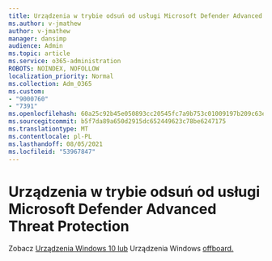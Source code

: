 ```yaml
---
title: Urządzenia w trybie odsuń od usługi Microsoft Defender Advanced Threat Protection
ms.author: v-jmathew
author: v-jmathew
manager: dansimp
audience: Admin
ms.topic: article
ms.service: o365-administration
ROBOTS: NOINDEX, NOFOLLOW
localization_priority: Normal
ms.collection: Adm_O365
ms.custom:
- "9000760"
- "7391"
ms.openlocfilehash: 60a25c92b45e050893cc20545fc7a9b753c01009197b209c63e3bc56accf1e04
ms.sourcegitcommit: b5f7da89a650d2915dc652449623c78be6247175
ms.translationtype: MT
ms.contentlocale: pl-PL
ms.lasthandoff: 08/05/2021
ms.locfileid: "53967847"
---
```

# <a name="offboard-devices-from-microsoft-defender-advanced-threat-protection"></a>Urządzenia w trybie odsuń od usługi Microsoft Defender Advanced Threat Protection

Zobacz [Urządzenia Windows 10 lub](https://go.microsoft.com/fwlink/?linkid=2143629) Urządzenia Windows [offboard.](https://go.microsoft.com/fwlink/?linkid=2143630)
